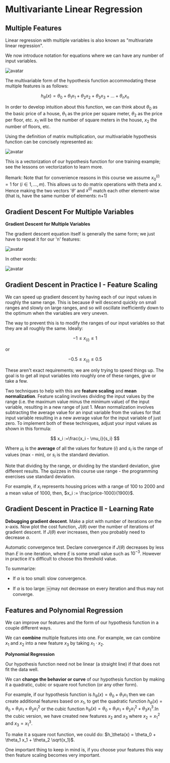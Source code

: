 # Multivariante Linear Regression

## Multiple Features

Linear regression with multiple variables is also known as "multivariate linear regression".

We now introduce notation for equations where we can have any number of input variables.

![avatar](https://raw.githubusercontent.com/garyphone/machine_learning/master/pictures/l2_1.PNG)

The multivariable form of the hypothesis function accommodating these multiple features is as follows:

$$
h_\theta (x)=\theta_0 + \theta_1 x_1 + \theta_2 x_2 + \theta_3 x_3 + ... + \theta_n x_n
$$

In order to develop intuition about this function, we can think about $\theta_0$
as the basic price of a house, $\theta_1$ as the price per square meter,
$\theta_2$ as the price per floor, etc. $x_1$ will be the number of square
meters in the house, $x_2$ the number of floors, etc.

Using the definition of matrix multiplication, our multivariable hypothesis
function can be concisely represented as:

![avatar](https://raw.githubusercontent.com/garyphone/machine_learning/master/pictures/l2_2.PNG)

This is a vectorization of our hypothesis function for one training example; see the lessons on vectorization to learn more.

Remark: Note that for convenience reasons in this course we assume $x_{0}^{(i)} =1 \text{ for } (i\in { 1,\dots, m } )$. This allows us to do matrix operations with theta and x. Hence making the two vectors '$\theta$' and $x^{(i)}$ match each
other element-wise (that is, have the same number of elements: n+1)

## Gradient Descent For Multiple Variables

**Gradient Descent for Multiple Variables**

The gradient descent equation itself is generally the same form; we just have to repeat it for our 'n' features:

![avatar](https://raw.githubusercontent.com/garyphone/machine_learning/master/pictures/l2_3.PNG)

In other words:

![avatar](https://raw.githubusercontent.com/garyphone/machine_learning/master/pictures/l2_4.PNG)

## Gradient Descent in Practice I - Feature Scaling

We can speed up gradient descent by having each of our input values in roughly
the same range. This is because $\theta$ will descend quickly on small ranges
and slowly on large ranges, and so will oscillate inefficiently down to the
optimum when the variables are very uneven.

The way to prevent this is to modify the ranges of our input variables so that
they are all roughly the same. Ideally:

$$
−1 ≤ x_{(i)} ≤ 1
$$

or

$$
−0.5 ≤ x_{(i)} ≤ 0.5
$$

These aren't exact requirements; we are only trying to speed things up. The goal
is to get all input variables into roughly one of these ranges, give or take a
few.

Two techniques to help with this are **feature scaling** and **mean normalization**.
Feature scaling involves dividing the input values by the range (i.e. the
maximum value minus the minimum value) of the input variable, resulting in a new range of just 1. Mean normalization involves subtracting the average value for
an input variable from the values for that input variable resulting in a new
average value for the input variable of just zero. To implement both of these techniques, adjust your input values as shown in this formula:

$$
x_i :=\frac{x_i - \mu_i}{s_i}
$$

Where $\mu_i$ is the **average** of all the values for feature ($i$) and $s_i$ is
the range of values (max - min), or $s_i$ is the standard deviation.

Note that dividing by the range, or dividing by the standard deviation, give different results. The quizzes in this course use range - the programming
exercises use standard deviation.

For example, if $x_i$ represents housing prices with a range of 100 to 2000 and
a mean value of 1000, then, $x_i := \frac{price-1000}{1900}$.

## Gradient Descent in Practice II - Learning Rate

**Debugging gradient descent**. Make a plot with number of iterations on the
x-axis. Now plot the cost function, $J(θ)$ over the number of iterations of gradient descent. If $J(θ)$ ever increases, then you probably need to decrease
$α$.

Automatic convergence test. Declare convergence if $J(θ)$ decreases by less than
$E$ in one iteration, where $E$ is some small value such as $10^{−3}$. However
in practice it's difficult to choose this threshold value.

To summarize:

* If $\alpha$ is too small: slow convergence.

* If $\alpha$ is too large: ￼may not decrease on every iteration and thus may not converge.

## Features and Polynomial Regression

We can improve our features and the form of our hypothesis function in a couple different ways.

We can **combine** multiple features into one. For example, we can combine $x_1$ and $x_2$ into a new feature $x_3$ by taking $x_1⋅x_2$.

**Polynomial Regression**

Our hypothesis function need not be linear (a straight line) if that does not
fit the data well.

We can **change the behavior or curve** of our hypothesis function by making it
a quadratic, cubic or square root function (or any other form).

For example, if our hypothesis function is $h_\theta(x) = \theta_0 + \theta_1 x_1$
then we can create additional features based on $x_1$, to get the quadratic function $h_\theta(x) = \theta_0 + \theta_1 x_1 + \theta_2 x_1^2$ or the cubic function $h_\theta(x) = \theta_0 + \theta_1 x_1 + \theta_2 x_1^2 + \theta_3 x_1^3$.
​
In the cubic version, we have created new features $x_2$ and $x_3$ where $x_2 = x_1^2$ and $x_3 = x_1^3$.

To make it a square root function, we could do: $h_\theta(x) = \theta_0 + \theta_1 x_1 + \theta_2 \sqrt{x_1}$.

One important thing to keep in mind is, if you choose your features this way
then feature scaling becomes very important.
​	 
​
